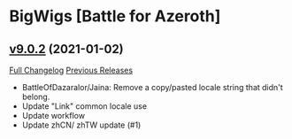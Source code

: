 # BigWigs [Battle for Azeroth]

## [v9.0.2](https://github.com/BigWigsMods/BigWigs_BattleForAzeroth/tree/v9.0.2) (2021-01-02)
[Full Changelog](https://github.com/BigWigsMods/BigWigs_BattleForAzeroth/compare/v9.0.1...v9.0.2) [Previous Releases](https://github.com/BigWigsMods/BigWigs_BattleForAzeroth/releases)

- BattleOfDazaralor/Jaina: Remove a copy/pasted locale string that didn't belong.  
- Update "Link" common locale use  
- Update workflow  
- Update zhCN/ zhTW update (#1)  
